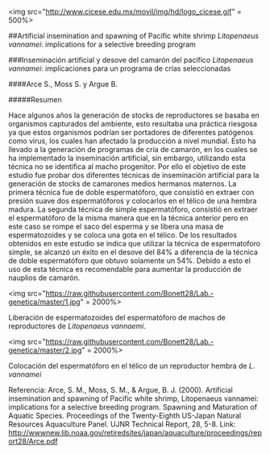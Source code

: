<img src="http://www.cicese.edu.mx/movil/img/hd/logo_cicese.gif" = 500%>


##Artificial insemination and spawning of Pacific white shrimp *Litopenaeus vannamei*: implications for a selective breeding program

###Inseminación artificial y desove del camarón del pacifico *Litopenaeus vannamei*: implicaciones para un programa de crías seleccionadas

####Arce S., Moss S. y Argue B. 

#####Resumen

Hace algunos años la generación de stocks de reproductores se basaba en organismos capturados del ambiente, esto resultaba una práctica
riesgosa ya que estos organismos podrían ser portadores de diferentes patógenos como virus, los cuales han afectado la producción a nivel
mundial. Esto ha llevado a la generación de programas de cría de camarón, en los cuales se ha implementado la inseminación artificial, sin
embargo, utilizando esta técnica no se identifica al macho progenitor. Por ello el objetivo de este estudio fue probar dos diferentes 
técnicas de inseminación artificial para la generación de stocks de camarones medios hermanos maternos. La primera técnica fue de doble 
espermatóforo, que consistió en extraer con presión suave dos espermatóforos  y colocarlos en el télico de una hembra madura. La segunda 
técnica de simple espermatóforo, consistió en extraer el espermatóforo de la misma manera que en la técnica anterior pero en este caso se 
rompe el saco del esperma y se libera una masa de espermatozoides y se coloca una gota en el télico. De los resultados obtenidos en este
estudio se indica que utilizar la técnica de espermatoforo simple, se alcanzó un éxito en el desove del 84% a diferencia de la técnica de
doble espermatóforo que obtuvo solamente un 54%. Debido a esto el uso de esta técnica es recomendable para aumentar la producción de
nauplios de camarón. 



<img src="https://raw.githubusercontent.com/Bonett28/Lab.-genetica/master/1.jpg" = 2000%>

Liberación de espermatozoides del espermatóforo de machos de reproductores de *Litopenaeus vannaemi*.


<img src="https://raw.githubusercontent.com/Bonett28/Lab.-genetica/master/2.jpg" = 2000%>

Colocación del espermatóforo en el télico de un reproductor hembra de *L. vannamei* 


Referencia: 
Arce, S. M., Moss, S. M., & Argue, B. J. (2000). Artificial insemination and spawning of Pacific white shrimp, Litopenaeus vannamei: 
implications for a selective breeding program. Spawning and Maturation of Aquatic Species. Proceedings of the Twenty-Eighth US-Japan 
Natural Resources Aquaculture Panel. UJNR Technical Report, 28, 5-8.
Link: http://wwwnew.lib.noaa.gov/retiredsites/japan/aquaculture/proceedings/report28/Arce.pdf


